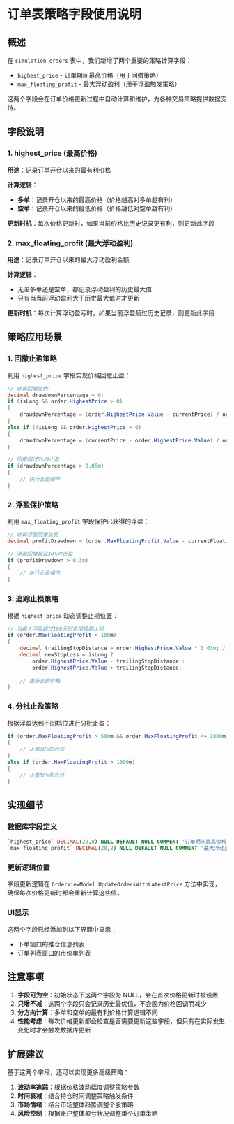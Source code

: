 # 订单表策略字段使用说明

## 概述

在 `simulation_orders` 表中，我们新增了两个重要的策略计算字段：

- `highest_price` - 订单期间最高价格（用于回撤策略）
- `max_floating_profit` - 最大浮动盈利（用于浮盈触发策略）

这两个字段会在订单价格更新过程中自动计算和维护，为各种交易策略提供数据支持。

## 字段说明

### 1. highest_price (最高价格)

**用途**：记录订单开仓以来的最有利价格

**计算逻辑**：
- **多单**：记录开仓以来的最高价格（价格越高对多单越有利）
- **空单**：记录开仓以来的最低价格（价格越低对空单越有利）

**更新时机**：每次价格更新时，如果当前价格比历史记录更有利，则更新此字段

### 2. max_floating_profit (最大浮动盈利)

**用途**：记录订单开仓以来的最大浮动盈利金额

**计算逻辑**：
- 无论多单还是空单，都记录浮动盈利的历史最大值
- 只有当当前浮动盈利大于历史最大值时才更新

**更新时机**：每次计算浮动盈亏时，如果当前浮盈超过历史记录，则更新此字段

## 策略应用场景

### 1. 回撤止盈策略

利用 `highest_price` 字段实现价格回撤止盈：

```csharp
// 计算回撤比例
decimal drawdownPercentage = 0;
if (isLong && order.HighestPrice > 0)
{
    drawdownPercentage = (order.HighestPrice.Value - currentPrice) / order.HighestPrice.Value;
}
else if (!isLong && order.HighestPrice > 0)
{
    drawdownPercentage = (currentPrice - order.HighestPrice.Value) / order.HighestPrice.Value;
}

// 回撤超过5%时止盈
if (drawdownPercentage > 0.05m)
{
    // 执行止盈操作
}
```

### 2. 浮盈保护策略

利用 `max_floating_profit` 字段保护已获得的浮盈：

```csharp
// 计算浮盈回撤比例
decimal profitDrawdown = (order.MaxFloatingProfit.Value - currentFloatingPnL) / order.MaxFloatingProfit.Value;

// 浮盈回撤超过30%时止盈
if (profitDrawdown > 0.3m)
{
    // 执行止盈操作
}
```

### 3. 追踪止损策略

根据 `highest_price` 动态调整止损位置：

```csharp
// 当最大浮盈超过100元时启用追踪止损
if (order.MaxFloatingProfit > 100m)
{
    decimal trailingStopDistance = order.HighestPrice.Value * 0.03m; // 3%的距离
    decimal newStopLoss = isLong ?
        order.HighestPrice.Value - trailingStopDistance :
        order.HighestPrice.Value + trailingStopDistance;
    
    // 更新止损价格
}
```

### 4. 分批止盈策略

根据浮盈达到不同档位进行分批止盈：

```csharp
if (order.MaxFloatingProfit > 500m && order.MaxFloatingProfit <= 1000m)
{
    // 止盈30%的仓位
}
else if (order.MaxFloatingProfit > 1000m)
{
    // 止盈50%的仓位
}
```

## 实现细节

### 数据库字段定义

```sql
`highest_price` DECIMAL(20,8) NULL DEFAULT NULL COMMENT '订单期间最高价格（用于回撤策略）',
`max_floating_profit` DECIMAL(20,2) NULL DEFAULT NULL COMMENT '最大浮动盈利（用于浮盈触发策略）',
```

### 更新逻辑位置

字段更新逻辑在 `OrderViewModel.UpdateOrdersWithLatestPrice` 方法中实现，确保每次价格更新时都会重新计算这些值。

### UI显示

这两个字段已经添加到以下界面中显示：
- 下单窗口的推仓信息列表
- 订单列表窗口的市价单列表

## 注意事项

1. **字段可为空**：初始状态下这两个字段为 NULL，会在首次价格更新时被设置
2. **只增不减**：这两个字段只会记录历史最优值，不会因为价格回调而减少
3. **分方向计算**：多单和空单的最有利价格计算逻辑不同
4. **性能考虑**：每次价格更新都会检查是否需要更新这些字段，但只有在实际发生变化时才会触发数据库更新

## 扩展建议

基于这两个字段，还可以实现更多高级策略：

1. **波动率追踪**：根据价格波动幅度调整策略参数
2. **时间衰减**：结合持仓时间调整策略触发条件
3. **市场情绪**：结合市场整体趋势调整个股策略
4. **风险控制**：根据账户整体盈亏状况调整单个订单策略 